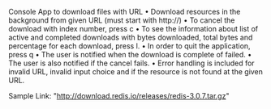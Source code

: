 Console App to download files with URL
•	Download resources in the background from given URL (must start with http://)
•	To cancel the download with index number, press c <number>
•	To see the information about list of active and completed downloads with bytes downloaded, total bytes and percentage for each download, press l.
•	In order to quit the application, press q
•	The user is notified when the download is complete of failed. 
•	The user is also notified if the cancel fails.
•	Error handling is included for invalid URL, invalid input choice and if the resource is not found at the given URL.

   Sample Link: "http://download.redis.io/releases/redis-3.0.7.tar.gz"